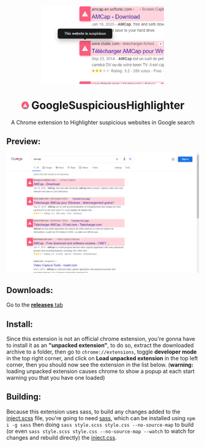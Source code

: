 <p align="center">
<img align="center" style="width: 320px" src="promotion.png"/>
<h1 align="center"> <img src="icon_32.png" style="width: 20px" /> GoogleSuspiciousHighlighter </h1>
<p align="center">A Chrome extension to Highlighter suspicious websites in Google search</p>
</p>

## Preview:

![Preview](preview.png)

## Downloads:

Go to the [**releases** tab](https://github.com/Loxoz/GoogleSuspiciousHighlighter/releases)

## Install:

Since this extension is not an official chrome extension, you're gonna have to install it as an **"unpacked extension"**, to do so, extract the downloaded archive to a folder, then go to `chrome://extensions`, toggle **developer mode** in the top right corner, and click on **Load unpacked extension** in the top left corner, then you should now see the extension in the list below. (**warning:** loading unpacked extension causes chrome to show a popup at each start warning you that you have one loaded)

## Building:

Because this extension uses sass, to build any changes added to the [inject.scss](inject.scss) file, you're going to need [sass](https://sass-lang.com/), which can be installed using `npm i -g sass` then doing `sass style.scss style.css --no-source-map` to build (or even `sass style.scss style.css --no-source-map --watch` to watch for changes and rebuild directly) the [inject.css](inject.css).
